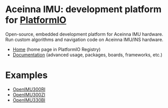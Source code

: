 
# Aceinna IMU: development platform for [PlatformIO](https://platformio.org)

Open-source, embedded development platform for Aceinna IMU hardware. Run custom algorithms and navigation code on Aceinna IMU/INS hardware.

* [Home](https://platformio.org/platforms/aceinna_imu) (home page in PlatformIO Registry)
* [Documentation](https://docs.platformio.org/page/platforms/aceinna_imu.html) (advanced usage, packages, boards, frameworks, etc.)

# Examples

* [OpenIMU300RI](https://github.com/aceinna/platform-aceinna_imu/tree/master/examples/OpenIMU300RI)
* [OpenIMU300ZI](https://github.com/aceinna/platform-aceinna_imu/tree/master/examples/OpenIMU300ZI)
* [OpenIMU330BI](https://github.com/aceinna/platform-aceinna_imu/tree/master/examples/OpenIMU330BI)
